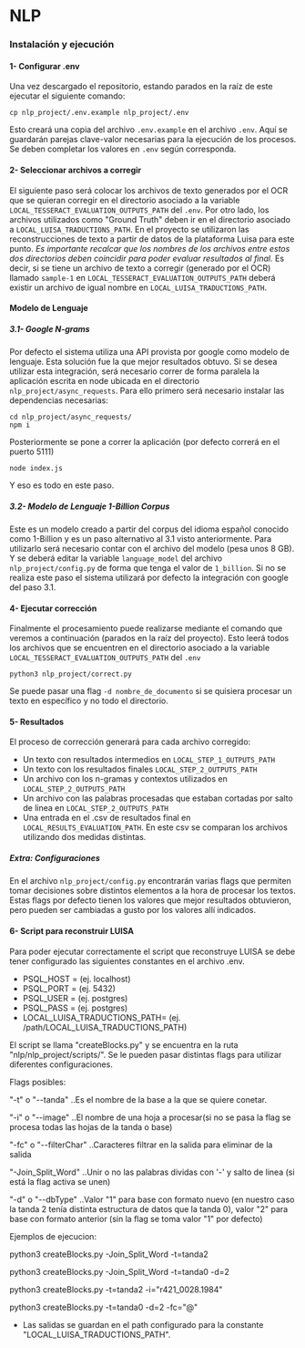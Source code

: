 # NLP

### Instalación y ejecución

#### 1- Configurar .env

Una vez descargado el repositorio, estando parados en la raíz de este ejecutar el siguiente comando:

```
cp nlp_project/.env.example nlp_project/.env
```

Esto creará una copia del archivo `.env.example` en el archivo `.env`. Aquí se guardarán parejas clave-valor necesarias para la ejecución de los procesos.
Se deben completar los valores en `.env` según corresponda.

#### 2- Seleccionar archivos a corregir

El siguiente paso será colocar los archivos de texto generados por el OCR que se quieran corregir en el directorio asociado a la variable `LOCAL_TESSERACT_EVALUATION_OUTPUTS_PATH` del `.env`.
Por otro lado, los archivos utilizados como "Ground Truth" deben ir en el directorio asociado a `LOCAL_LUISA_TRADUCTIONS_PATH`. En el proyecto se utilizaron las reconstrucciones de texto a partir de datos de la plataforma Luisa para este punto.
_Es importante recalcar que los nombres de los archivos entre estos dos directorios deben coincidir para poder evaluar resultados al final._ Es decir, si se tiene un archivo de texto a corregir (generado por el OCR) llamado `sample-1` en `LOCAL_TESSERACT_EVALUATION_OUTPUTS_PATH` deberá existir un archivo de igual nombre en `LOCAL_LUISA_TRADUCTIONS_PATH`.

#### Modelo de Lenguaje

##### 3.1- Google N-grams

Por defecto el sistema utiliza una API provista por google como modelo de lenguaje. Esta solución fue la que mejor resultados obtuvo.
Si se desea utilizar esta integración, será necesario correr de forma paralela la aplicación escrita en node ubicada en el directorio `nlp_project/async_requests`.
Para ello primero será necesario instalar las dependencias necesarias:

```
cd nlp_project/async_requests/
npm i
```

Posteriormente se pone a correr la aplicación (por defecto correrá en el puerto 5111)

```
node index.js
```

Y eso es todo en este paso.

##### 3.2- Modelo de Lenguaje 1-Billion Corpus

Este es un modelo creado a partir del corpus del idioma español conocido como 1-Billion y es un paso alternativo al 3.1 visto anteriormente.
Para utilizarlo será necesario contar con el archivo del modelo (pesa unos 8 GB).
Y se deberá editar la variable `language_model` del archivo `nlp_project/config.py` de forma que tenga el valor de `1_billion`.
Si no se realiza este paso el sistema utilizará por defecto la integración con google del paso 3.1.

#### 4- Ejecutar corrección

Finalmente el procesamiento puede realizarse mediante el comando que veremos a continuación (parados en la raíz del proyecto).
Esto leerá todos los archivos que se encuentren en el directorio asociado a la variable `LOCAL_TESSERACT_EVALUATION_OUTPUTS_PATH` del `.env`

```
python3 nlp_project/correct.py
```

Se puede pasar una flag `-d nombre_de_documento` si se quisiera procesar un texto en específico y no todo el directorio.

#### 5- Resultados

El proceso de corrección generará para cada archivo corregido:

- Un texto con resultados intermedios en `LOCAL_STEP_1_OUTPUTS_PATH`
- Un texto con los resultados finales `LOCAL_STEP_2_OUTPUTS_PATH`
- Un archivo con los n-gramas y contextos utilizados en `LOCAL_STEP_2_OUTPUTS_PATH`
- Un archivo con las palabras procesadas que estaban cortadas por salto de linea en `LOCAL_STEP_2_OUTPUTS_PATH`
- Una entrada en el .csv de resultados final en `LOCAL_RESULTS_EVALUATION_PATH`. En este csv se comparan los archivos utilizando dos medidas distintas.

##### Extra: Configuraciones

En el archivo `nlp_project/config.py` encontrarán varias flags que permiten tomar decisiones sobre distintos elementos a la hora de procesar los textos. Estas flags por defecto tienen los valores que mejor resultados obtuvieron, pero pueden ser cambiadas a gusto por los valores allí indicados.

#### 6- Script para reconstruir LUISA
Para poder ejecutar correctamente el script que reconstruye LUISA se debe tener configurado las siguientes constantes en el archivo .env.

- PSQL_HOST = (ej. localhost)
- PSQL_PORT = (ej. 5432)
- PSQL_USER = (ej. postgres)
- PSQL_PASS = (ej. postgres)
- LOCAL_LUISA_TRADUCTIONS_PATH= (ej. /path/LOCAL_LUISA_TRADUCTIONS_PATH)

El script se llama "createBlocks.py" y se encuentra en la ruta "nlp/nlp_project/scripts/".
Se le pueden pasar distintas flags para utilizar diferentes configuraciones.

Flags posibles:

 "-t" o "--tanda"       		..Es el nombre de la base a la que se quiere conetar.
 
 "-i" o "--image"       		..El nombre de una hoja a procesar(si no se pasa la flag se procesa todas las hojas de la tanda o base)
 
 "-fc" o "--filterChar" 		..Caracteres filtrar en la salida para eliminar de la salida
 
 "-Join_Split_Word"		      ..Unir o no las palabras dividas con '-' y salto de linea (si está la flag activa se unen)
 
 "-d" o "--dbType"		      ..Valor "1" para base con formato nuevo (en nuestro caso la tanda 2 tenía distinta estructura de datos que        la tanda 0), valor "2" para base con formato anterior (sin la flag se toma valor "1" por defecto)  
 
 
 Ejemplos de ejecucion:
 
python3 createBlocks.py -Join_Split_Word -t=tanda2 

python3 createBlocks.py -Join_Split_Word -t=tanda0 -d=2

python3 createBlocks.py -t=tanda2 -i="r421_0028.1984"

python3 createBlocks.py -t=tanda0 -d=2 -fc="@"

- Las salidas se guardan en el path configurado para la constante "LOCAL_LUISA_TRADUCTIONS_PATH".
